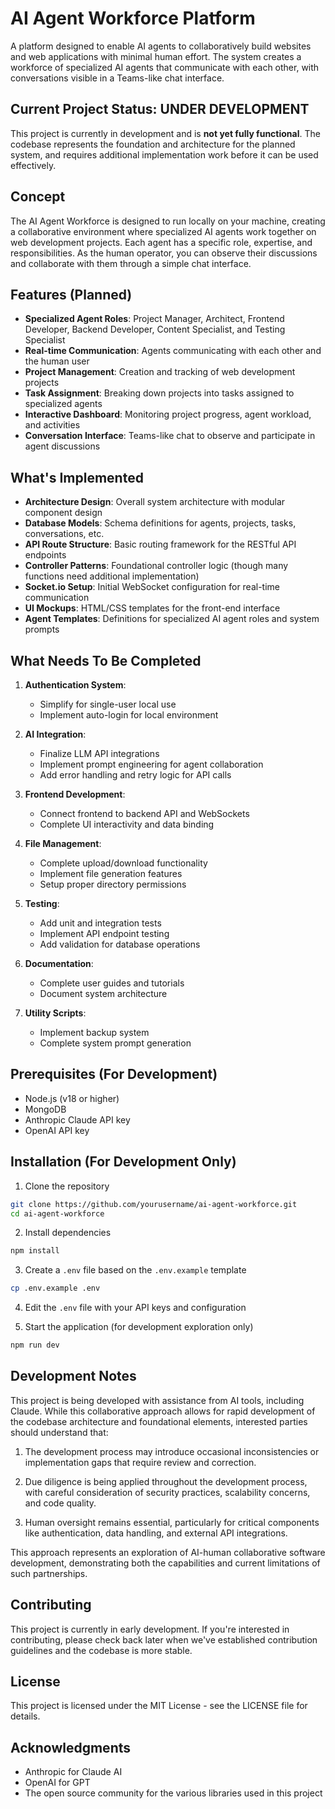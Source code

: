 # AI Agent Workforce Platform

A platform designed to enable AI agents to collaboratively build websites and web applications with minimal human effort. The system creates a workforce of specialized AI agents that communicate with each other, with conversations visible in a Teams-like chat interface.

## Current Project Status: UNDER DEVELOPMENT

This project is currently in development and is **not yet fully functional**. The codebase represents the foundation and architecture for the planned system, and requires additional implementation work before it can be used effectively.

## Concept

The AI Agent Workforce is designed to run locally on your machine, creating a collaborative environment where specialized AI agents work together on web development projects. Each agent has a specific role, expertise, and responsibilities. As the human operator, you can observe their discussions and collaborate with them through a simple chat interface.

## Features (Planned)

- **Specialized Agent Roles**: Project Manager, Architect, Frontend Developer, Backend Developer, Content Specialist, and Testing Specialist
- **Real-time Communication**: Agents communicating with each other and the human user
- **Project Management**: Creation and tracking of web development projects
- **Task Assignment**: Breaking down projects into tasks assigned to specialized agents
- **Interactive Dashboard**: Monitoring project progress, agent workload, and activities
- **Conversation Interface**: Teams-like chat to observe and participate in agent discussions

## What's Implemented

- **Architecture Design**: Overall system architecture with modular component design
- **Database Models**: Schema definitions for agents, projects, tasks, conversations, etc.
- **API Route Structure**: Basic routing framework for the RESTful API endpoints
- **Controller Patterns**: Foundational controller logic (though many functions need additional implementation)
- **Socket.io Setup**: Initial WebSocket configuration for real-time communication
- **UI Mockups**: HTML/CSS templates for the front-end interface
- **Agent Templates**: Definitions for specialized AI agent roles and system prompts

## What Needs To Be Completed

1. **Authentication System**: 
   - Simplify for single-user local use
   - Implement auto-login for local environment

2. **AI Integration**:
   - Finalize LLM API integrations
   - Implement prompt engineering for agent collaboration
   - Add error handling and retry logic for API calls

3. **Frontend Development**:
   - Connect frontend to backend API and WebSockets
   - Complete UI interactivity and data binding

4. **File Management**:
   - Complete upload/download functionality
   - Implement file generation features
   - Setup proper directory permissions

5. **Testing**:
   - Add unit and integration tests
   - Implement API endpoint testing
   - Add validation for database operations

6. **Documentation**:
   - Complete user guides and tutorials
   - Document system architecture

7. **Utility Scripts**:
   - Implement backup system
   - Complete system prompt generation

## Prerequisites (For Development)

- Node.js (v18 or higher)
- MongoDB
- Anthropic Claude API key
- OpenAI API key

## Installation (For Development Only)

1. Clone the repository
```bash
git clone https://github.com/yourusername/ai-agent-workforce.git
cd ai-agent-workforce
```

2. Install dependencies
```bash
npm install
```

3. Create a `.env` file based on the `.env.example` template
```bash
cp .env.example .env
```

4. Edit the `.env` file with your API keys and configuration

5. Start the application (for development exploration only)
```bash
npm run dev
```

## Development Notes

This project is being developed with assistance from AI tools, including Claude. While this collaborative approach allows for rapid development of the codebase architecture and foundational elements, interested parties should understand that:

1. The development process may introduce occasional inconsistencies or implementation gaps that require review and correction.

2. Due diligence is being applied throughout the development process, with careful consideration of security practices, scalability concerns, and code quality.

3. Human oversight remains essential, particularly for critical components like authentication, data handling, and external API integrations.

This approach represents an exploration of AI-human collaborative software development, demonstrating both the capabilities and current limitations of such partnerships.

## Contributing

This project is currently in early development. If you're interested in contributing, please check back later when we've established contribution guidelines and the codebase is more stable.

## License

This project is licensed under the MIT License - see the LICENSE file for details.

## Acknowledgments

- Anthropic for Claude AI
- OpenAI for GPT
- The open source community for the various libraries used in this project
